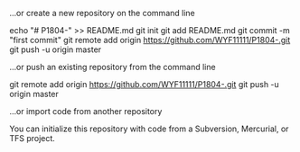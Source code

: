 …or create a new repository on the command line

echo "# P1804-" >> README.md
git init
git add README.md
git commit -m "first commit"
git remote add origin https://github.com/WYF11111/P1804-.git
git push -u origin master

…or push an existing repository from the command line

git remote add origin https://github.com/WYF11111/P1804-.git
git push -u origin master

…or import code from another repository

You can initialize this repository with code from a Subversion, Mercurial, or TFS project.
